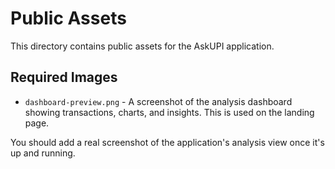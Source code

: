 # Public Assets

This directory contains public assets for the AskUPI application.

## Required Images

- `dashboard-preview.png` - A screenshot of the analysis dashboard showing transactions, charts, and insights. This is used on the landing page.

You should add a real screenshot of the application's analysis view once it's up and running. 